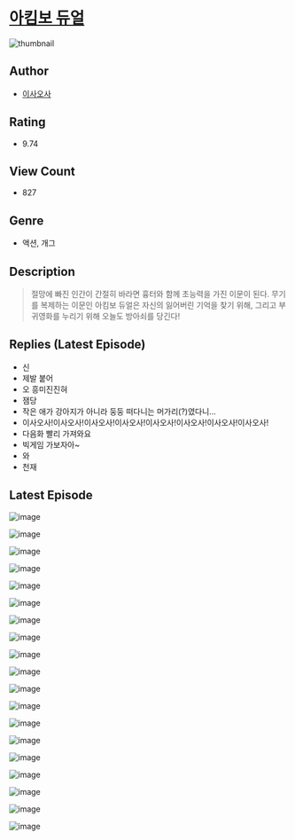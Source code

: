 # [아킴보 듀얼](https://comic.naver.com/challenge/list?titleId=810111)
![thumbnail](https://image-comic.pstatic.net/user_contents_data/challenge_comic/2023/05/23/177957/upload_3907214836209431094_480x623.jpeg)

## Author
- [이사오사](https://comic.naver.com/artistTitle?id=177957)

## Rating
- 9.74

## View Count
- 827

## Genre
- 액션, 개그

## Description
> 절망에 빠진 인간이 간절히 바라면 흉터와 함께 초능력을 가진 이문이 된다. 무기를 복제하는 이문인 아킴보 듀얼은 자신의 잃어버린 기억을 찾기 위해, 그리고 부귀영화를 누리기 위해 오늘도 방아쇠를 당긴다!

## Replies (Latest Episode)
- 신
- 제발 붙어
- 오 흥미진진혀
- 잼당
- 작은 애가 강아지가 아니라 둥둥 떠다니는 머가리(?)였다니...
- 이사오사!이사오사!이사오사!이사오사!이사오사!이사오사!이사오사!이사오사!
- 다음화 빨리 가져와요
- 빅게임 가보자아~
- 와
- 천재

## Latest Episode
![image](https://image-comic.pstatic.net/user_contents_data/challenge_comic/2023/05/23/177957/upload_4121746253651458099.jpeg)

![image](https://image-comic.pstatic.net/user_contents_data/challenge_comic/2023/05/23/177957/upload_3762305800721347637.jpeg)

![image](https://image-comic.pstatic.net/user_contents_data/challenge_comic/2023/05/23/177957/upload_3618980285279384626.jpeg)

![image](https://image-comic.pstatic.net/user_contents_data/challenge_comic/2023/05/23/177957/upload_3846976987874812212.jpeg)

![image](https://image-comic.pstatic.net/user_contents_data/challenge_comic/2023/05/23/177957/upload_7004894238973781092.jpeg)

![image](https://image-comic.pstatic.net/user_contents_data/challenge_comic/2023/05/23/177957/upload_3486966314393690681.jpeg)

![image](https://image-comic.pstatic.net/user_contents_data/challenge_comic/2023/05/23/177957/upload_7233688314307424613.jpeg)

![image](https://image-comic.pstatic.net/user_contents_data/challenge_comic/2023/05/23/177957/upload_7234019289521008947.jpeg)

![image](https://image-comic.pstatic.net/user_contents_data/challenge_comic/2023/05/23/177957/upload_3702910216979296358.jpeg)

![image](https://image-comic.pstatic.net/user_contents_data/challenge_comic/2023/05/23/177957/upload_3617627675523703858.jpeg)

![image](https://image-comic.pstatic.net/user_contents_data/challenge_comic/2023/05/23/177957/upload_7005741979618535010.jpeg)

![image](https://image-comic.pstatic.net/user_contents_data/challenge_comic/2023/05/23/177957/upload_3691037664652376163.jpeg)

![image](https://image-comic.pstatic.net/user_contents_data/challenge_comic/2023/05/23/177957/upload_7076340705641247076.jpeg)

![image](https://image-comic.pstatic.net/user_contents_data/challenge_comic/2023/05/23/177957/upload_3833186033322976612.jpeg)

![image](https://image-comic.pstatic.net/user_contents_data/challenge_comic/2023/05/23/177957/upload_3847819432875537251.jpeg)

![image](https://image-comic.pstatic.net/user_contents_data/challenge_comic/2023/05/23/177957/upload_3977634179444126051.jpeg)

![image](https://image-comic.pstatic.net/user_contents_data/challenge_comic/2023/05/23/177957/upload_3473179538093335095.jpeg)

![image](https://image-comic.pstatic.net/user_contents_data/challenge_comic/2023/05/23/177957/upload_3616448092820234548.jpeg)

![image](https://image-comic.pstatic.net/user_contents_data/challenge_comic/2023/05/23/177957/upload_3991933340947133497.jpeg)

